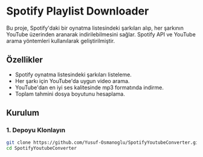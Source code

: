 # Spotify Playlist Downloader

Bu proje, Spotify'daki bir oynatma listesindeki şarkıları alıp, her şarkının YouTube üzerinden aranarak indirilebilmesini sağlar. Spotify API ve YouTube arama yöntemleri kullanılarak geliştirilmiştir.

## Özellikler

- Spotify oynatma listesindeki şarkıları listeleme.
- Her şarkı için YouTube'da uygun video arama.
- YouTube'dan en iyi ses kalitesinde mp3 formatında indirme.
- Toplam tahmini dosya boyutunu hesaplama.

## Kurulum

### 1. Depoyu Klonlayın

```bash
git clone https://github.com/Yusuf-Osmanoglu/SpotifyYoutubeConverter.git
cd SpotifyYoutubeConverter
